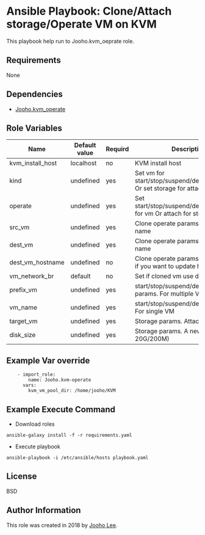 Ansible Playbook: Clone/Attach storage/Operate VM on KVM
=========

This playbook help run to Jooho.kvm_oeprate role. 

Requirements
------------
None

Dependencies
------------

- [Jooho.kvm_operate](https://galaxy.ansible.com/Jooho/kvm_operate/)



Role Variables
--------------

| Name             | Default value | Requird | Description                                                                         |
| ---------------- | ------------- | ------- | ----------------------------------------------------------------------------------- |
| kvm_install_host | localhost     | no      | KVM install host                                                                    |
| kind             | undefined     | yes     | Set vm for start/stop/suspend/destory/teardown Or set storage for attach extra disk |
| operate          | undefined     | yes     | Set start/stop/suspend/destory/teardown for vm Or attach for storage                |
| src_vm           | undefined     | yes     | Clone operate params. The base vm name                                              |
| dest_vm          | undefined     | yes     | Clone operate params. A new vm name                                                 |
| dest_vm_hostname | undefined     | no      | Clone operate params. Set hostname if you want to update hostname                   |
| vm_network_br    | default       | no      | Set if cloned vm use differen br                                                    |
| prefix_vm        | undefined     | yes     | start/stop/suspend/destory/clone params. For multiple VMs                           |
| vm_name          | undefined     | yes     | start/stop/suspend/destory/clone. For single VM                                     |
| target_vm        | undefined     | yes     | Storage params. Attach VM name                                                      |
| disk_size        | undefined     | yes     | Storage params. A new disk size (ex, 20G/200M)                                      |


Example Var override
--------------------
```
    - import_role:
        name: Jooho.kvm-operate
      vars:
        kvm_vm_pool_dir: /home/jooho/KVM
```        


Example Execute Command
-----------------------

- Download roles
~~~
ansible-galaxy install -f -r requirements.yaml
~~~

- Execute playbook
~~~
ansible-playbook -i /etc/ansible/hosts playbook.yaml
~~~


License
-------

BSD

Author Information
------------------

This role was created in 2018 by [Jooho Lee](http://github.com/jooho).

